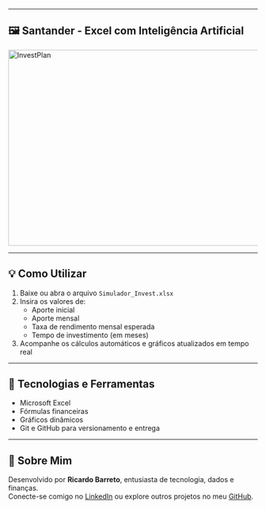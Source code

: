 
---

## 🖼 Santander - Excel com Inteligência Artificial

<img width="1584" height="396" alt="InvestPlan" src="https://github.com/user-attachments/assets/8323c36d-8abb-4e5c-a9d2-ff3241dc1442" />

---

## 💡 Como Utilizar

1. Baixe ou abra o arquivo `Simulador_Invest.xlsx`
2. Insira os valores de:
   - Aporte inicial
   - Aporte mensal
   - Taxa de rendimento mensal esperada
   - Tempo de investimento (em meses)
3. Acompanhe os cálculos automáticos e gráficos atualizados em tempo real

---

## 🧾 Tecnologias e Ferramentas

- Microsoft Excel
- Fórmulas financeiras
- Gráficos dinâmicos
- Git e GitHub para versionamento e entrega

---

## 🚀 Sobre Mim

Desenvolvido por **Ricardo Barreto**, entusiasta de tecnologia, dados e finanças.  
Conecte-se comigo no [LinkedIn](https://www.linkedin.com/in/ricardobarretoss/) ou explore outros projetos no meu [GitHub](https://github.com/Ricbss).


